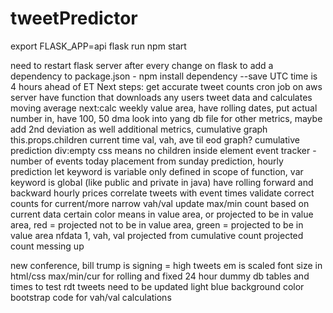 # tweetPredictor
export FLASK_APP=api
flask run
npm start

need to restart flask server after every change on flask
to add a dependency to package.json - npm install dependency --save
UTC time is 4 hours ahead of ET
Next steps: get accurate tweet counts
cron job on aws server
have function that downloads any users tweet data and calculates moving average
next:calc weekly value area, have rolling dates, put actual number in, have 100, 50 dma
look into yang db file for other metrics, maybe add 2nd deviation as well
additional metrics, cumulative graph
this.props.children
current time val, vah, ave til eod graph?
cumulative prediction
div:empty css means no children inside element
event tracker - number of events today placement
from sunday prediction, hourly prediction
let keyword is variable only defined in scope of function, var keyword is global (like public and private in java)
have rolling forward and backward hourly prices
correlate tweets with event times
validate correct counts for current/more narrow vah/val
update max/min count based on current data
certain color means in value area, or projected to be in value area, red =  projected not to be in value area, green = projected to be in value area
nfdata 1, vah, val projected from cumulative count 
projected count messing up

new conference, bill trump is signing = high tweets
em is scaled font size in html/css
max/min/cur for rolling and fixed 24 hour
dummy db tables and times to test
rdt tweets need to be updated
light blue background color bootstrap
code for vah/val calculations